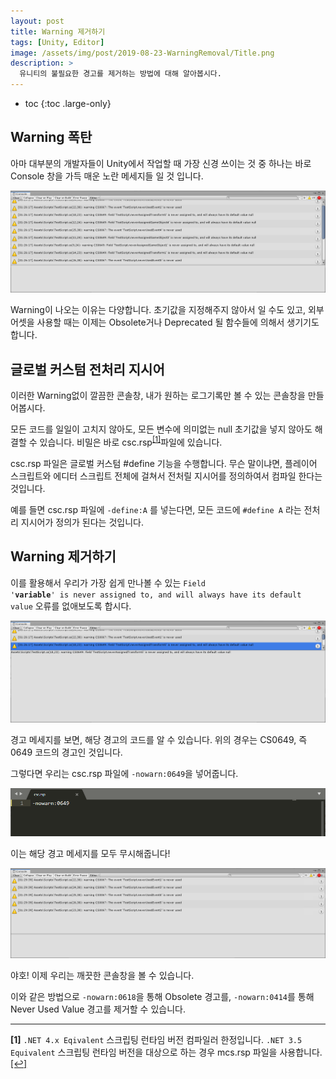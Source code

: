```yaml
---
layout: post
title: Warning 제거하기
tags: [Unity, Editor]
image: /assets/img/post/2019-08-23-WarningRemoval/Title.png
description: >
  유니티의 불필요한 경고를 제거하는 방법에 대해 알아봅시다.
---
```


* toc
{:toc .large-only}

## Warning 폭탄

아마 대부분의 개발자들이 Unity에서 작업할 때 가장 신경 쓰이는 것 중 하나는 바로 Console 창을 가득 매운 노란 메세지들 일 것 입니다. 

![Warnings](/assets/img/post/2019-08-23-WarningRemoval/Warnings.png "Warnings")

Warning이 나오는 이유는 다양합니다. 초기값을 지정해주지 않아서 일 수도 있고, 외부 어셋을 사용할 때는 이제는 Obsolete거나 Deprecated 될 함수들에 의해서 생기기도 합니다. 

## 글로벌 커스텀 전처리 지시어

이러한 Warning없이 깔끔한 콘솔창, 내가 원하는 로그기록만 볼 수 있는 콘솔창을 만들어봅시다. 

모든 코드를 일일이 고치지 않아도, 모든 변수에 의미없는 null 초기값을 넣지 않아도 해결할 수 있습니다. 비밀은 바로 csc.rsp<sup id="a1">[[1]](#f1)</sup>파일에 있습니다. 

csc.rsp 파일은 글로벌 커스텀 #define 기능을 수행합니다. 무슨 말이냐면, 플레이어 스크립트와 에디터 스크립트 전체에 걸쳐서 전처릴 지시어를 정의하여서 컴파일 한다는 것입니다. 

예를 들면 csc.rsp 파일에 `-define:A` 를 넣는다면, 모든 코드에 `#define A` 라는 전처리 지시어가 정의가 된다는 것입니다. 

## Warning 제거하기

이를 활용해서 우리가 가장 쉽게 만나볼 수 있는 <code>Field '<b>variable</b>' is never assigned to, and will always have its default value</code> 오류를 없애보도록 합시다. 

![Sample Warning](/assets/img/post/2019-08-23-WarningRemoval/SampleWarning.png "Sample Warning")

경고 메세지를 보면, 해당 경고의 코드를 알 수 있습니다. 위의 경우는 CS0649, 즉 0649 코드의 경고인 것입니다. 

그렇다면 우리는 csc.rsp 파일에 `-nowarn:0649`을 넣어줍니다. 

![Csc](/assets/img/post/2019-08-23-WarningRemoval/csc.png "CSC File")

이는 해당 경고 메세지를 모두 무시해줍니다! 

![Clean Console](/assets/img/post/2019-08-23-WarningRemoval/CleanConsole.png "Clean Console")

야호! 이제 우리는 깨끗한 콘솔창을 볼 수 있습니다. 

이와 같은 방법으로 `-nowarn:0618`을 통해 Obsolete 경고를, `-nowarn:0414`를 통해 Never Used Value 경고를 제거할 수 있습니다. 

***

<b id="f1">[1]</b> `.NET 4.x Eqivalent` 스크립팅 런타임 버전 컴파일러 한정입니다. `.NET 3.5 Equivalent` 스크립팅 런타임 버전을 대상으로 하는 경우 mcs.rsp 파일을 사용합니다. [[↩]](#a1)
